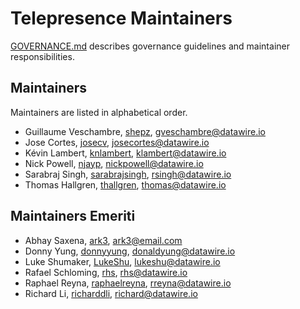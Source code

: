# Telepresence Maintainers

[GOVERNANCE.md](GOVERNANCE.md) describes governance guidelines and
maintainer responsibilities.

## Maintainers

Maintainers are listed in alphabetical order.

* Guillaume Veschambre, [shepz](https://github.com/shepz), <gveschambre@datawire.io>
* Jose Cortes, [josecv](https://github.com/josecv), <josecortes@datawire.io>
* Kévin Lambert, [knlambert](https://github.com/knlambert), <klambert@datawire.io>
* Nick Powell, [njayp](https://github.com/njayp), <nickpowell@datawire.io>
* Sarabraj Singh, [sarabrajsingh](https://github.com/sarabrajsingh), <rsingh@datawire.io>
* Thomas Hallgren, [thallgren](https://github.com/thallgren), <thomas@datawire.io>

## Maintainers Emeriti

* Abhay Saxena, [ark3](https://github.com/ark3), <ark3@email.com>
* Donny Yung, [donnyyung](https://github.com/donnyyung), <donaldyung@datawire.io>
* Luke Shumaker, [LukeShu](https://github.com/LukeShu), <lukeshu@datawire.io>
* Rafael Schloming, [rhs](https://github.com/rhs), <rhs@datawire.io>
* Raphael Reyna, [raphaelreyna](https://github.com/raphaelreyna), <rreyna@datawire.io>
* Richard Li, [richarddli](https://github.com/richarddli), <richard@datawire.io>
